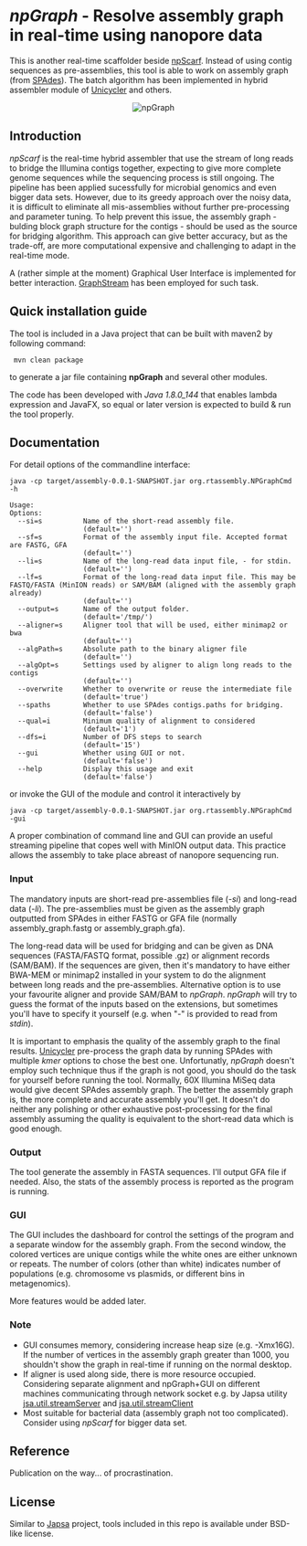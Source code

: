 # *npGraph* - Resolve assembly graph in real-time using nanopore data
This is another real-time scaffolder beside [npScarf](https://github.com/mdcao/npScarf). Instead of using contig sequences as pre-assemblies, this tool is able to work on assembly graph (from [SPAdes](http://cab.spbu.ru/software/spades/)). 
The batch algorithm has been implemented in hybrid assembler module of [Unicycler](https://github.com/rrwick/Unicycler) and others.

<p align="center">
  <img src="http://drive.google.com/uc?export=view&id=10sZZk9QzjOiI_P3qxX47eHkKkaIUN_qB" alt="npGraph"/>
</p>

## Introduction
*npScarf* is the real-time hybrid assembler that use the stream of long reads to bridge the Illumina contigs together, expecting to give more complete genome sequences while the sequencing process is still ongoing. The pipeline has been applied sucessfully for microbial genomics and even bigger data sets. However, due to its greedy approach over the noisy data, it is difficult to eliminate all mis-assemblies without further pre-processing and parameter tuning. To help prevent this issue, the assembly graph - bulding block graph structure for the contigs - should be used as the source for bridging algorithm. 
This approach can give better accuracy, but as the trade-off, are more computational expensive and challenging to adapt in the real-time mode.

A (rather simple at the moment) Graphical User Interface is implemented for better interaction. [GraphStream](http://graphstream-project.org/) has been employed for such task.
## Quick installation guide
The tool is included in a Java project that can be built with maven2 by following command:
```
 mvn clean package
```
to generate a jar file containing **npGraph** and several other modules.

The code has been developed with *Java 1.8.0_144* that enables lambda expression and JavaFX, so equal or later version is expected to build & run the tool properly.

## Documentation
For detail options of the commandline interface:
```
java -cp target/assembly-0.0.1-SNAPSHOT.jar org.rtassembly.NPGraphCmd -h

Usage: 
Options:
  --si=s          Name of the short-read assembly file.
                  (default='')
  --sf=s          Format of the assembly input file. Accepted format are FASTG, GFA
                  (default='')
  --li=s          Name of the long-read data input file, - for stdin.
                  (default='')
  --lf=s          Format of the long-read data input file. This may be FASTQ/FASTA (MinION reads) or SAM/BAM (aligned with the assembly graph already)
                  (default='')
  --output=s      Name of the output folder.
                  (default='/tmp/')
  --aligner=s     Aligner tool that will be used, either minimap2 or bwa
                  (default='')
  --algPath=s     Absolute path to the binary aligner file
                  (default='')
  --algOpt=s      Settings used by aligner to align long reads to the contigs
                  (default='')
  --overwrite     Whether to overwrite or reuse the intermediate file
                  (default='true')
  --spaths        Whether to use SPAdes contigs.paths for bridging.
                  (default='false')
  --qual=i        Minimum quality of alignment to considered
                  (default='1')
  --dfs=i         Number of DFS steps to search
                  (default='15')
  --gui           Whether using GUI or not.
                  (default='false')
  --help          Display this usage and exit
                  (default='false')

```

or invoke the GUI of the module and control it interactively by
```
java -cp target/assembly-0.0.1-SNAPSHOT.jar org.rtassembly.NPGraphCmd -gui
```
A proper combination of command line and GUI can provide an useful streaming pipeline that copes well with MinION output data. This practice allows the assembly to take place abreast of nanopore sequencing run.

### Input
The mandatory inputs are short-read pre-assemblies file (*-si*) and long-read data (*-li*).
The pre-assemblies must be given as the assembly graph outputted from SPAdes in either FASTG or GFA file (normally assembly_graph.fastg or assembly_graph.gfa).

The long-read data will be used for bridging and can be given as DNA sequences (FASTA/FASTQ format, possible .gz) or alignment records (SAM/BAM). If the sequences are given, then it's mandatory to have either BWA-MEM or minimap2 installed in your system to do the alignment between long reads and the pre-assemblies. Alternative option is to use your favourite aligner and provide SAM/BAM to *npGraph*. *npGraph* will try to guess the format of the inputs based on the extensions, but sometimes you'll have to specify it yourself (e.g. when "-" is provided to read from *stdin*).

It is important to emphasis the quality of the assembly graph to the final results. [Unicycler](https://github.com/rrwick/Unicycler) pre-process the graph data by running SPAdes with multiple *kmer* options to chose the best one. Unfortunatly, *npGraph* doesn't employ such technique thus if the graph is not good, you should do the task for yourself before running the tool. Normally, 60X Illumina MiSeq data would give decent SPAdes assembly graph. The better the assembly graph is, the more complete and accurate assembly you'll get.
It doesn't do neither any polishing or other exhaustive post-processing for the final assembly assuming the quality is equivalent to the short-read data which is good enough.

### Output
The tool generate the assembly in FASTA sequences. I'll output GFA file if needed.
Also, the stats of the assembly process is reported as the program is running.

### GUI
The GUI includes the dashboard for control the settings of the program and a separate window for the assembly graph.
From the second window, the colored vertices are unique contigs while the white ones are either unknown or repeats. The number of colors (other than white) indicates number of populations (e.g. chromosome vs plasmids, or different bins in metagenomics).

More features would be added later.
### Note
* GUI consumes memory, considering increase heap size (e.g. -Xmx16G). If the number of vertices in the assembly graph greater than 1000, you shouldn't show the graph in real-time if running on the normal desktop.
* If aligner is used along side, there is more resource occupied. Considering separate alignment and npGraph+GUI on different machines communicating through network socket e.g. by Japsa utility [jsa.util.streamServer](https://japsa.readthedocs.io/en/latest/tools/jsa.util.streamServer.html) and [jsa.util.streamClient](https://japsa.readthedocs.io/en/latest/tools/jsa.util.streamClient.html)
* Most suitable for bacterial data (assembly graph not too complicated). Consider using *npScarf* for bigger data set.
## Reference
Publication on the way... of procrastination.

## License
Similar to [Japsa](https://github.com/mdcao/japsa) project, tools included in this repo is available under BSD-like license.
